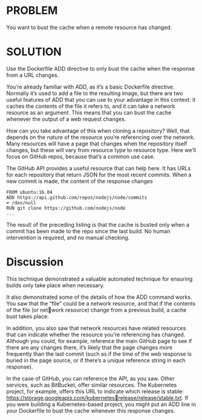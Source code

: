 # PROBLEM
You want to bust the cache when a remote resource has changed.

# SOLUTION
Use the Dockerfile ADD directive to only bust the cache when the response from a
URL changes.

You’re already familiar with ADD, as it’s a basic Dockerfile directive. Normally it’s
used to add a file to the resulting image, but there are two useful features of ADD that
you can use to your advantage in this context: it caches the contents of the file it refers
to, and it can take a network resource as an argument. This means that you can bust
the cache whenever the output of a web request changes.

How can you take advantage of this when cloning a repository? Well, that depends
on the nature of the resource you’re referencing over the network. Many resources
will have a page that changes when the repository itself changes, but these will vary
from resource type to resource type. Here we’ll focus on GitHub repos, because that’s
a common use case.

The GitHub API provides a useful resource that can help here. It has URLs for
each repository that return JSON for the most recent commits. When a new commit is
made, the content of the response changes

```
FROM ubuntu:16.04
ADD https://api.github.com/repos/nodejs/node/commits
➥ /dev/null
RUN git clone https://github.com/nodejs/node
...
```

The result of the preceding listing is that the cache is busted only when a commit has
been made to the repo since the last build. No human intervention is required, and
no manual checking.

# Discussion
This technique demonstrated a valuable automated technique for ensuring builds
only take place when necessary.

It also demonstrated some of the details of how the ADD command works. You saw
that the “file” could be a network resource, and that if the contents of the file (or network resource) change from a previous build, a cache bust takes place.

In addition, you also saw that network resources have related resources that can
indicate whether the resource you’re referencing has changed. Although you could,
for example, reference the main GitHub page to see if there are any changes there,
it’s likely that the page changes more frequently than the last commit (such as if the
time of the web response is buried in the page source, or if there’s a unique reference
string in each response).

In the case of GitHub, you can reference the API, as you saw. Other services, such
as BitBucket, offer similar resources. The Kubernetes project, for example, offers this
URL to indicate which release is stable: https://storage.googleapis.com/kubernetesrelease/release/stable.txt. If you were building a Kubernetes-based project, you might
put an ADD line in your Dockerfile to bust the cache whenever this response changes.

